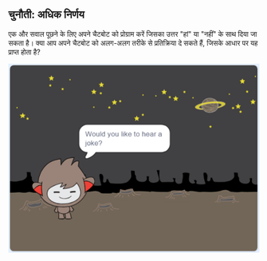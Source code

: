 ## चुनौती: अधिक निर्णय

एक और सवाल पूछने के लिए अपने चैटबोट को प्रोग्राम करें जिसका उत्तर "हां" या "नहीं" के साथ दिया जा सकता है। क्या आप अपने चैटबोट को अलग-अलग तरीके से प्रतिक्रिया दे सकते हैं, जिसके आधार पर यह प्राप्त होता है?

![स्क्रीनशॉट](images/chatbot-joke.png)